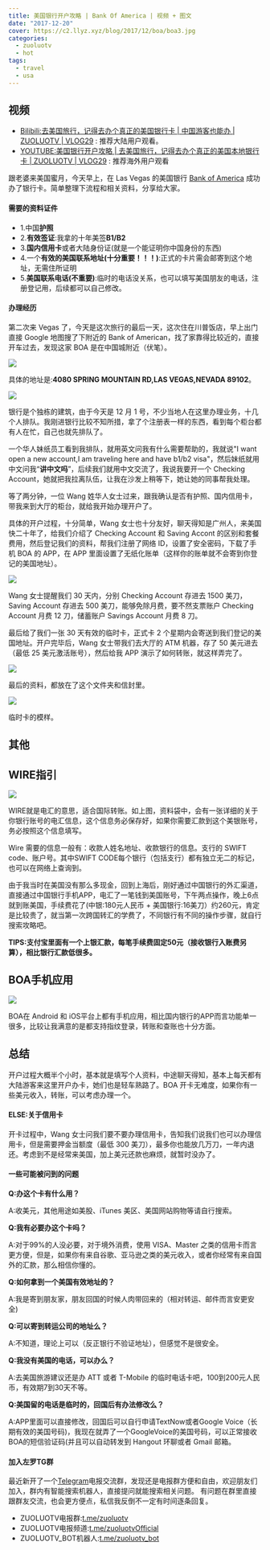 ```yaml
---
title: 美国银行开户攻略 | Bank Of America | 视频 + 图文
date: "2017-12-20"
cover: https://c2.llyz.xyz/blog/2017/12/boa/boa3.jpg
categories:
  - zuoluotv
  - hot
tags:
  - travel
  - usa
---
```


## 视频

- [Bilibili:去美国旅行，记得去办个真正的美国银行卡 | 中国游客也能办 | ZUOLUOTV | VLOG29](https://www.bilibili.com/video/av40985033) : 推荐大陆用户观看。
- [YOUTUBE:美国银行开户攻略 | 去美国旅行，记得去办个真正的美国本地银行卡 | ZUOLUOTV | VLOG29](https://www.youtube.com/watch?v=Or7euv5dfMQ) : 推荐海外用户观看

跟老婆来美国蜜月，今天早上，在 Las Vegas 的美国银行 [Bank of America](https://www.bankofamerica.com/) 成功办了银行卡。简单整理下流程和相关资料，分享给大家。

#### 需要的资料证件

- 1.中国**护照**
- 2.**有效签证**:我拿的十年美签**B1/B2**
- 3.**国内信用卡**或者大陆身份证(就是一个能证明你中国身份的东西)
- 4.一个**有效的美国联系地址(十分重要！！！)**:正式的卡片需会邮寄到这个地址，无需住所证明
- 5.**美国联系电话(不重要)**:临时的电话没关系，也可以填写美国朋友的电话，注册登记用，后续都可以自己修改。

#### 办理经历

第二次来 Vegas 了，今天是这次旅行的最后一天，这次住在川普饭店，早上出门直接 Google 地图搜了下附近的 Bank of American，找了家靠得比较近的，直接开车过去，发现这家 BOA 是在中国城附近（伏笔）。

![](https://c2.llyz.xyz/blog/2017/12/boa/boa4.jpg)

具体的地址是:**4080 SPRING MOUNTAIN RD,LAS VEGAS,NEVADA 89102**。

![](https://c2.llyz.xyz/blog/2017/12/boa/boa5.jpg)

银行是个独栋的建筑，由于今天是 12 月 1 号，不少当地人在这里办理业务，十几个人排队。我刚进银行比较不知所措，拿了个注册表一样的东西，看到每个柜台都有人在忙，自己也就先排队了。

一个华人妹纸员工看到我排队，就用英文问我有什么需要帮助的，我就说"I want open a new account,I am traveling here and have b1/b2 visa"，然后妹纸就用中文问我“**讲中文吗**”，后续我们就用中文交流了，我说我要开一个 Checking Account，她就把我拉离队伍，让我在沙发上稍等下，她让她的同事帮我处理。

等了两分钟，一位 Wang 姓华人女士过来，跟我确认是否有护照、国内信用卡，带我来到大厅的柜台，就给我开始办理开户了。

具体的开户过程，十分简单，Wang 女士也十分友好，聊天得知是广州人，来美国快二十年了，给我们介绍了 Checking Account 和 Saving Accont 的区别和套餐费用，然后登记我们的资料，帮我们注册了网络 ID，设置了安全密码，下载了手机 BOA 的 APP，在 APP 里面设置了无纸化账单（这样你的账单就不会寄到你登记的美国地址）。

![](https://c2.llyz.xyz/blog/2017/12/boa/boa7a.jpg)

Wang 女士提醒我们 30 天内，分别 Checking Account 存进去 1500 美刀，Saving Account 存进去 500 美刀，能够免除月费，要不然支票账户 Checking Account 月费 12 刀，储蓄账户 Savings Account 月费 8 刀。

最后给了我们一张 30 天有效的临时卡，正式卡 2 个星期内会寄送到我们登记的美国地址。开户完毕后，Wang 女士带我们去大厅的 ATM 机器，存了 50 美元进去（最低 25 美元激活账号），然后给我 APP 演示了如何转账，就这样弄完了。

![](https://c2.llyz.xyz/blog/2017/12/boa/boa11.jpg)

最后的资料，都放在了这个文件夹和信封里。

![](https://c2.llyz.xyz/blog/2017/12/boa/boa3.jpg)

临时卡的模样。

## 其他

## WIRE指引

![](https://c2.llyz.xyz/blog/2017/12/boa/boa6a.jpg)

WIRE就是电汇的意思，适合国际转账。如上图，资料袋中，会有一张详细的关于你银行账号的电汇信息，这个信息务必保存好，如果你需要汇款到这个美银账号，务必按照这个信息填写。

Wire 需要的信息一般有：收款人姓名地址、收款银行的信息。支行的 SWIFT code、账户号。其中SWIFT CODE每个银行（包括支行）都有独立无二的标记，也可以在网络上查询到。

由于我当时在美国没有那么多现金，回到上海后，刚好通过中国银行的外汇渠道，直接通过中国银行手机APP，电汇了一笔钱到美国账号，下午两点操作，晚上6点就到账美国，手续费花了(中银:180元人民币 + 美国银行:16美刀）约260元，肯定是比较贵了，就当第一次跨国转汇的学费了，不同银行有不同的操作步骤，就自行搜索攻略吧。

**TIPS:支付宝里面有一个上银汇款，每笔手续费固定50元（接收银行入账费另算），相比银行汇款低很多。**

## BOA手机应用

![](https://c2.llyz.xyz/blog/2017/12/boa/boa10.jpg)

BOA在 Android 和 iOS平台上都有手机应用，相比国内银行的APP而言功能单一很多，比较让我满意的是都支持指纹登录，转账和查账也十分方面。

## 总结

开户过程大概半个小时，基本就是填写个人资料，中途聊天得知，基本上每天都有大陆游客来这里开户办卡，她们也是轻车熟路了。BOA 开卡无难度，如果你有一些美元收入，转账，可以考虑办理一个。

#### ELSE:关于信用卡

开卡过程中，Wang 女士问我们要不要办理信用卡，告知我们说我们也可以办理信用卡，但是需要押金当额度（最低 300 美刀），最多你也能放几万刀，一年内退还。考虑到不是经常来美国，加上美元还款也麻烦，就暂时没办了。

#### 一些可能被问到的问题

**Q:办这个卡有什么用？**

A:收美元，其他用途如美股、iTunes 美区、美国网站购物等请自行搜索。

**Q:我有必要办这个卡吗？**

A:对于99%的人没必要，对于境外消费，使用 VISA、Master 之类的信用卡而言更方便，但是，如果你有来自谷歌、亚马逊之类的美元收入，或者你经常有来自国外的汇款，那么相信你懂的。

**Q:如何拿到一个美国有效地址的？**

A:我是寄到朋友家，朋友回国的时候人肉带回来的（相对转运、邮件而言安更安​全)

**Q:可以寄到转运公司的地址么？**

A:不知道，理论上可以（反正银行不验证地址），但感觉不是很安全。

**Q:我没有美国的电话，可以办么？**

A:去美国旅游建议还是办 ATT 或者 T-Mobile 的临时电话卡吧，100到200元人民币，有效期7到30天不等。

**Q:美国留的电话是临时的，回国后有办法修改么？**

A:APP里面可以直接修改，回国后可以自行申请TextNow或者Google Voice（长期有效的美国号码)，我现在就弄了一个GoogleVoice的美国号码，可以正常接收BOA的短信验证码(并且可以自动转发到 Hangout 环聊或者 Gmail 邮箱。

#### 加入左罗TG群

最近新开了一个[Telegram](https://telegram.org)电报交流群，发现还是电报群方便和自由，欢迎朋友们加入，群内有智能搜索机器人，直接提问就能搜索相关问题。 有问题在群里直接跟群友交流，也会更方便点，私信我反倒不一定有时间逐条回复。

- ZUOLUOTV电报群:[t.me/zuoluotv](https://t.me/zuoluotv)
- ZUOLUOTV电报频道:[t.me/zuoluotvOfficial](https://t.me/zuoluotvofficial)
- ZUOLUOTV_BOT机器人:[t.me/zuoluotv_bot](https://t.me/zuoluotv_bot)
